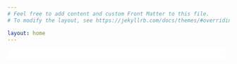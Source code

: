 ```yaml
---
# Feel free to add content and custom Front Matter to this file.
# To modify the layout, see https://jekyllrb.com/docs/themes/#overriding-theme-defaults

layout: home
---
```


<form name="f">
<input name="ft" style="border:none;outline:none;font-family:monospace;font-size:16px;color:#333" size="48" readonly="readonly" />  
</form>
<script src="/scripts/index.js"></script>
<br>

